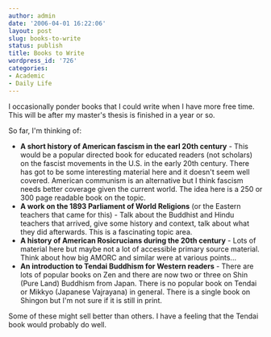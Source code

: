 ```yaml
---
author: admin
date: '2006-04-01 16:22:06'
layout: post
slug: books-to-write
status: publish
title: Books to Write
wordpress_id: '726'
categories:
- Academic
- Daily Life
---
```

I occasionally ponder books that I could write when I have more free time.  This will be after my master's thesis is finished in a year or so.

So far, I'm thinking of:
<ul>
	<li><strong>A short history of American fascism in the earl 20th century</strong> -  	This would be a popular directed book for educated readers (not scholars) on  	the fascist movements in the U.S. in the early 20th century. There has got  	to be some interesting material here and it doesn't seem well covered.  	American communism is an alternative but I think fascism needs better  	coverage given the current world. The idea here is a 250 or 300 page  	readable book on the topic.</li>
	<li><strong>A work on the 1893 Parliament of World Religions</strong> (or the Eastern  	teachers that came for this) - Talk about the Buddhist and Hindu teachers  	that arrived, give some history and context, talk about what they did  	afterwards. This is a fascinating topic area.</li>
	<li><strong>A history of American Rosicrucians during the 20th century</strong> - Lots  	of material here but maybe not a lot of accessible primary source material.  	Think about how big AMORC and similar were at various points...</li>
	<li><strong>An introduction to Tendai Buddhism for Western readers</strong> - There  	are lots of popular books on Zen and there are now two or three on Shin  	(Pure Land) Buddhism from Japan. There is no popular book on Tendai or  	Mikkyo (Japanese Vajrayana) in general. There is a single book on Shingon  	but I'm not sure if it is still in print.</li>
</ul>
Some of these might sell better than others. I have a feeling that the Tendai  book would probably do well.
